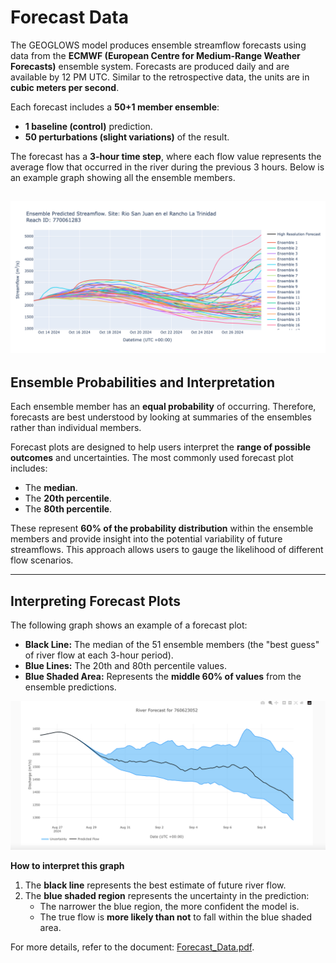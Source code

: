 # Forecast Data

The GEOGLOWS model produces ensemble streamflow forecasts using data from the **ECMWF (European Centre for Medium-Range Weather Forecasts)** ensemble system. Forecasts are produced daily and are available by 12 PM UTC. Similar to the retrospective data, the units are in **cubic meters per second**. 

Each forecast includes a **50+1 member ensemble**:
- **1 baseline (control)** prediction.
- **50 perturbations (slight variations)** of the result.

The forecast has a **3-hour time step**, where each flow value represents the average flow that occurred in the river during the previous 3 hours. Below is an example graph showing all the ensemble members.

![image](img17.png)
---

## Ensemble Probabilities and Interpretation

Each ensemble member has an **equal probability** of occurring. Therefore, forecasts are best understood by looking at summaries of the ensembles rather than individual members.

Forecast plots are designed to help users interpret the **range of possible outcomes** and uncertainties. The most commonly used forecast plot includes:
- The **median**.
- The **20th percentile**.
- The **80th percentile**.

These represent **60% of the probability distribution** within the ensemble members and provide insight into the potential variability of future streamflows. This approach allows users to gauge the likelihood of different flow scenarios.

---

## Interpreting Forecast Plots

The following graph shows an example of a forecast plot:
- **Black Line:** The median of the 51 ensemble members (the "best guess" of river flow at each 3-hour period).
- **Blue Lines:** The 20th and 80th percentile values.
- **Blue Shaded Area:** Represents the **middle 60% of values** from the ensemble predictions.

![image](img8.png)

**How to interpret this graph**  
1. The **black line** represents the best estimate of future river flow.  
2. The **blue shaded region** represents the uncertainty in the prediction:  
   - The narrower the blue region, the more confident the model is.  
   - The true flow is **more likely than not** to fall within the blue shaded area.  

For more details, refer to the document: [Forecast_Data.pdf](https://drive.google.com/file/d/1_dDtF3F74Un8PKVkZZdslDjp_MP64-dX/view?usp=sharing).

